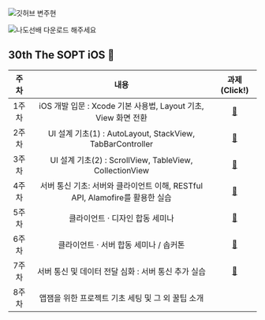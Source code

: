 ![깃허브 변주현](https://user-images.githubusercontent.com/61109660/160549493-d70ca4e1-3d3d-479d-a08b-c86a762a9404.png)

![나도선배 다운로드 해주세요](https://user-images.githubusercontent.com/58043306/160656399-5d76aa23-a36f-4368-b872-e2ffc8a9f79c.png)

## 30th The SOPT iOS 🍎

| 주차 | 내용 | 과제(Click!) |
| :------: | :--------------: | :---------: |
| 1주차 | iOS 개발 입문 : Xcode 기본 사용법, Layout 기초, View 화면 전환 | [🌱](https://github.com/30th-THE-SOPT-iOS-Part/ByunJuHyeon/pull/2) |
| 2주차 | UI 설계 기초(1) : AutoLayout, StackView, TabBarController | [🌱](https://github.com/30th-THE-SOPT-iOS-Part/ByunJuHyeon/pull/4) |
| 3주차 | UI 설계 기초(2) : ScrollView, TableView, CollectionView | [🌱](https://github.com/30th-THE-SOPT-iOS-Part/ByunJuHyeon/pull/5) |
| 4주차 | 서버 통신 기초: 서버와 클라이언트 이해, RESTful API, Alamofire를 활용한 실습 | [🌱](https://github.com/30th-THE-SOPT-iOS-Part/ByunJuHyeon/pull/7) |
| 5주차 | 클라이언트 · 디자인 합동 세미나 | [🌱](https://github.com/THE-SOPT-Joint-Seminar-ZEPETO/ZEPETO-iOS) |
| 6주차 | 클라이언트 · 서버 합동 세미나 / 솝커톤 | [🌱](https://github.com/THE-SOPT-Joint-Seminar-ZEPETO/ZEPETO-iOS) |
| 7주차 | 서버 통신 및 데이터 전달 심화 : 서버 통신 추가 실습 | [🌱](https://github.com/30th-THE-SOPT-iOS-Part/ByunJuHyeon/issues/9) |
| 8주차 | 앱잼을 위한 프로젝트 기초 세팅 및 그 외 꿀팁 소개 | |
